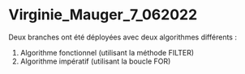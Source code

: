 # Virginie_Mauger_7_062022
Deux branches ont été déployées avec deux algorithmes différents :
1. Algorithme fonctionnel (utilisant la méthode FILTER)
2. Algorithme impératif (utilisant la boucle FOR)

